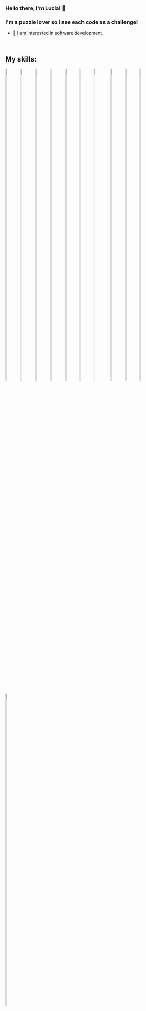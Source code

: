### Hello there, I'm Lucia!  👋

### I'm a puzzle lover so I see each code as a challenge!

- 🔭 I am interested in software development. 

&nbsp;

## My skills:
<p align="">
<img width="8.5%" height= "50%" src="https://cdn.icon-icons.com/icons2/2108/PNG/512/javascript_icon_130900.png">
<img width="8.5%" height= "50%" src="https://cdn.icon-icons.com/icons2/112/PNG/512/python_18894.png">
<img width="8.5%" height="50%" src="https://cdn.icon-icons.com/icons2/2415/PNG/512/html_original_wordmark_logo_icon_146478.png" >
<img width="8.5%" height="50%" src="https://cdn.icon-icons.com/icons2/2415/PNG/512/css_original_wordmark_logo_icon_146576.png">
<img width="8%" height="50%" src="https://cdn.icon-icons.com/icons2/2415/PNG/512/react_original_wordmark_logo_icon_146375.png">
<img width="8%" height="50%" src="https://cdn.icon-icons.com/icons2/2415/PNG/512/redux_original_logo_icon_146365.png">
<img width="9.6%" height="50%" src="https://cdn.icon-icons.com/icons2/2415/PNG/512/nodejs_original_wordmark_logo_icon_146412.png">
<img width="8.4%" height="50%" src="https://cdn.icon-icons.com/icons2/2415/PNG/512/postgresql_original_wordmark_logo_icon_146392.png">
<img width="8%" height="50%" src="https://cdn.icon-icons.com/icons2/2415/PNG/512/npm_original_wordmark_logo_icon_146402.png">
<img width="10%" height="50%" src="https://cdn.icon-icons.com/icons2/2415/PNG/512/express_original_wordmark_logo_icon_146528.png">
<img width="8.6%" height="50%" src="https://cdn.icon-icons.com/icons2/2107/PNG/512/file_type_sequelize_icon_130173.png">

&nbsp;

## In progress: 

<img width="8.6%" height="50%" src="https://cdn.icon-icons.com/icons2/2415/PNG/512/django_plain_logo_icon_146558.png">
<img width="8.6%" height="50%" src="https://cdn.icon-icons.com/icons2/2107/PNG/512/file_type_typescript_official_icon_130107.png">

&nbsp;

## Contact Me:

&nbsp;

[![alt text][1.1]][1]
&nbsp;&nbsp;&nbsp;&nbsp;
[![alt text][2.1]][2]
&nbsp;&nbsp;&nbsp;&nbsp;

[1.1]: https://raw.githubusercontent.com/paulrobertlloyd/socialmediaicons/main/linkedin-48x48.png

[1]: https://https://www.linkedin.com/in/lunia98/


[2.1]:https://raw.githubusercontent.com/paulrobertlloyd/socialmediaicons/main/email-48x48.png

[1]: mailto:ayalamilagroslucia@gmail.com
